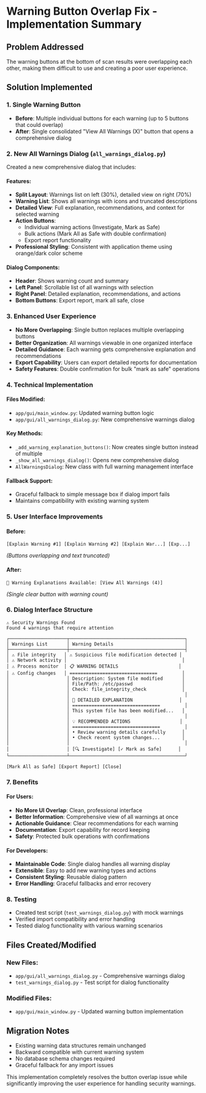# Warning Button Overlap Fix - Implementation Summary

## Problem Addressed
The warning buttons at the bottom of scan results were overlapping each other, making them difficult to use and creating a poor user experience.

## Solution Implemented

### 1. Single Warning Button
- **Before**: Multiple individual buttons for each warning (up to 5 buttons that could overlap)
- **After**: Single consolidated "View All Warnings (X)" button that opens a comprehensive dialog

### 2. New All Warnings Dialog (`all_warnings_dialog.py`)
Created a new comprehensive dialog that includes:

#### Features:
- **Split Layout**: Warnings list on left (30%), detailed view on right (70%)
- **Warning List**: Shows all warnings with icons and truncated descriptions
- **Detailed View**: Full explanation, recommendations, and context for selected warning
- **Action Buttons**: 
  - Individual warning actions (Investigate, Mark as Safe)
  - Bulk actions (Mark All as Safe with double confirmation)
  - Export report functionality
- **Professional Styling**: Consistent with application theme using orange/dark color scheme

#### Dialog Components:
- **Header**: Shows warning count and summary
- **Left Panel**: Scrollable list of all warnings with selection
- **Right Panel**: Detailed explanation, recommendations, and actions
- **Bottom Buttons**: Export report, mark all safe, close

### 3. Enhanced User Experience
- **No More Overlapping**: Single button replaces multiple overlapping buttons
- **Better Organization**: All warnings viewable in one organized interface
- **Detailed Guidance**: Each warning gets comprehensive explanation and recommendations
- **Export Capability**: Users can export detailed reports for documentation
- **Safety Features**: Double confirmation for bulk "mark as safe" operations

### 4. Technical Implementation

#### Files Modified:
- `app/gui/main_window.py`: Updated warning button logic
- `app/gui/all_warnings_dialog.py`: New comprehensive warnings dialog

#### Key Methods:
- `_add_warning_explanation_buttons()`: Now creates single button instead of multiple
- `_show_all_warnings_dialog()`: Opens new comprehensive dialog
- `AllWarningsDialog`: New class with full warning management interface

#### Fallback Support:
- Graceful fallback to simple message box if dialog import fails
- Maintains compatibility with existing warning system

### 5. User Interface Improvements

#### Before:
```
[Explain Warning #1] [Explain Warning #2] [Explain War...] [Exp...]
```
*(Buttons overlapping and text truncated)*

#### After:
```
📖 Warning Explanations Available: [View All Warnings (4)]
```
*(Single clear button with warning count)*

### 6. Dialog Interface Structure

```
⚠️ Security Warnings Found
Found 4 warnings that require attention

┌─────────────────────┬──────────────────────────────────────────┐
│ Warnings List       │ Warning Details                          │
├─────────────────────┼──────────────────────────────────────────┤
│ ⚠️ File integrity   │ ⚠️ Suspicious file modification detected │
│ ⚠️ Network activity │                                          │
│ ⚠️ Process monitor  │ 📋 WARNING DETAILS                      │
│ ⚠️ Config changes   │ ================================         │
│                     │ Description: System file modified       │
│                     │ File/Path: /etc/passwd                  │
│                     │ Check: file_integrity_check             │
│                     │                                          │
│                     │ 📖 DETAILED EXPLANATION                 │
│                     │ ================================         │
│                     │ This system file has been modified...   │
│                     │                                          │
│                     │ 💡 RECOMMENDED ACTIONS                  │
│                     │ ================================         │
│                     │ • Review warning details carefully      │
│                     │ • Check recent system changes...        │
│                     │                                          │
│                     │ [🔍 Investigate] [✓ Mark as Safe]      │
└─────────────────────┴──────────────────────────────────────────┘

[Mark All as Safe] [Export Report] [Close]
```

### 7. Benefits

#### For Users:
- **No More UI Overlap**: Clean, professional interface
- **Better Information**: Comprehensive view of all warnings at once
- **Actionable Guidance**: Clear recommendations for each warning
- **Documentation**: Export capability for record keeping
- **Safety**: Protected bulk operations with confirmations

#### For Developers:
- **Maintainable Code**: Single dialog handles all warning display
- **Extensible**: Easy to add new warning types and actions
- **Consistent Styling**: Reusable dialog pattern
- **Error Handling**: Graceful fallbacks and error recovery

### 8. Testing
- Created test script (`test_warnings_dialog.py`) with mock warnings
- Verified import compatibility and error handling
- Tested dialog functionality with various warning scenarios

## Files Created/Modified

### New Files:
- `app/gui/all_warnings_dialog.py` - Comprehensive warnings dialog
- `test_warnings_dialog.py` - Test script for dialog functionality

### Modified Files:
- `app/gui/main_window.py` - Updated warning button implementation

## Migration Notes
- Existing warning data structures remain unchanged
- Backward compatible with current warning system
- No database schema changes required
- Graceful fallback for any import issues

This implementation completely resolves the button overlap issue while significantly improving the user experience for handling security warnings.
